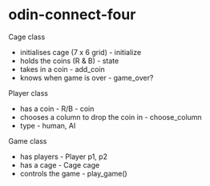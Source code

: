 # odin-connect-four

Cage class 
- initialises cage (7 x 6 grid) - initialize
- holds the coins (R & B) - state
- takes in a coin - add_coin
- knows when game is over - game_over?

Player class
- has a coin - R/B - coin
- chooses a column to drop the coin in - choose_column
- type - human, AI

Game class 
- has players - Player p1, p2
- has a cage - Cage cage
- controls the game - play_game()


